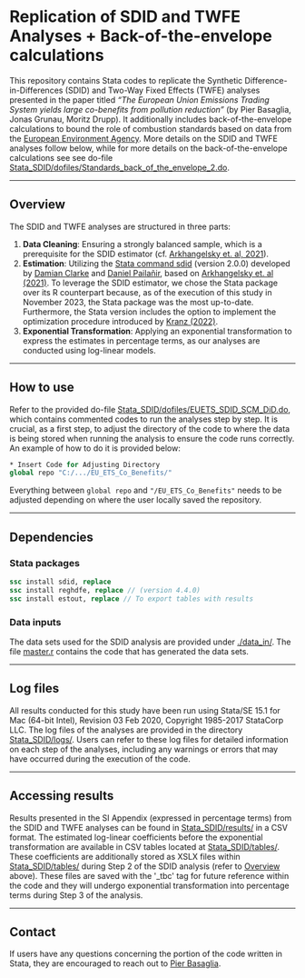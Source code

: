 # Replication of SDID and TWFE Analyses + Back-of-the-envelope calculations

This repository contains Stata codes to replicate the Synthetic Difference-in-Differences (SDID) and Two-Way Fixed Effects (TWFE) analyses presented in the paper titled *“The European Union Emissions Trading System yields large co-benefits from pollution reduction”* (by Pier Basaglia, Jonas Grunau, Moritz Drupp). It additionally includes back-of-the-envelope calculations to bound the role of combustion standards based on data from the [European Environment Agency](https://sdi.eea.europa.eu/data/63a14e09-d1f5-490d-80cf-6921e4e69551?path=%2FUser%20friendly%20.csv%20file/). More details on the SDID and TWFE analyses follow below, while for more details on the back-of-the-envelope calculations see see do-file [Stata_SDID/dofiles/Standards_back_of_the_envelope_2.do](/Stata_SDID/dofiles/Standards_back_of_the_envelope_2.do).

---

## Overview

The SDID and TWFE analyses are structured in three parts:

1. **Data Cleaning**: Ensuring a strongly balanced sample, which is a prerequisite for the SDID estimator (cf. [Arkhangelsky et. al, 2021](https://www.aeaweb.org/articles?id=10.1257/aer.20190159)).
2. **Estimation**: Utilizing the [Stata command sdid](https://github.com/Daniel-Pailanir/sdid) (version 2.0.0) developed by [Damian Clarke](https://www.damianclarke.net/) and [Daniel Pailañir](https://daniel-pailanir.github.io/), based on [Arkhangelsky et. al (2021)](https://www.aeaweb.org/articles?id=10.1257/aer.20190159). To leverage the SDID estimator, we chose the Stata package over its R counterpart because, as of the execution of this study in November 2023, the Stata package was the most up-to-date. Furthermore, the Stata version includes the option to implement the optimization procedure introduced by [Kranz (2022)](https://github.com/skranz/xsynthdid/tree/main/paper).
3. **Exponential Transformation**: Applying an exponential transformation to express the estimates in percentage terms, as our analyses are conducted using log-linear models.

---

## How to use

Refer to the provided do-file [Stata_SDID/dofiles/EUETS_SDID_SCM_DiD.do](/Stata_SDID/dofiles/EUETS_SDID_SCM_DiD.do), which contains commented codes to run the analyses step by step. It is crucial, as a first step, to adjust the directory of the code to where the data is being stored when running the analysis to ensure the code runs correctly. An example of how to do it is provided below:

```Stata
* Insert Code for Adjusting Directory
global repo "C:/.../EU_ETS_Co_Benefits/"
```

Everything between `global repo` and `"/EU_ETS_Co_Benefits"` needs to be adjusted depending on where the user locally saved the repository.

---

## Dependencies

### Stata packages

```Stata
ssc install sdid, replace
ssc install reghdfe, replace // (version 4.4.0)
ssc install estout, replace // To export tables with results
```

### Data inputs

The data sets used for the SDID analysis are provided under [./data_in/](https://github.com/ccs282/EU_ETS_Co_Benefits/tree/main/Stata_SDID/data_in). The file [master.r](https://github.com/ccs282/EU_ETS_Co_Benefits/blob/main/master.r) contains the code that has generated the data sets.

---

## Log files

All results conducted for this study have been run using Stata/SE 15.1 for Mac (64-bit Intel), Revision 03 Feb 2020, Copyright 1985-2017 StataCorp LLC. The log files of the analyses are provided in the directory [Stata_SDID/logs/](/Stata_SDID/logs/).
Users can refer to these log files for detailed information on each step of the analyses, including any warnings or errors that may have occurred during the execution of the code.

---

## Accessing results

Results presented in the SI Appendix (expressed in percentage terms) from the SDID and TWFE analyses can be found in [Stata_SDID/results/](/Stata_SDID/results/) in a CSV format. The estimated log-linear coefficients before the exponential transformation are available in CSV tables located at [Stata_SDID/tables/](/Stata_SDID/tables/). These coefficients are additionally stored as XSLX files within [Stata_SDID/tables/](/Stata_SDID/tables/) during Step 2 of the SDID analysis (refer to [Overview](#overview) above). These files are saved with the '_tbc' tag for future reference within the code and they will undergo exponential transformation into percentage terms during Step 3 of the analysis.

---

## Contact

If users have any questions concerning the portion of the code written in Stata, they are encouraged to reach out to [Pier Basaglia](mailto:piero.basaglia@uni-hamburg.de).
